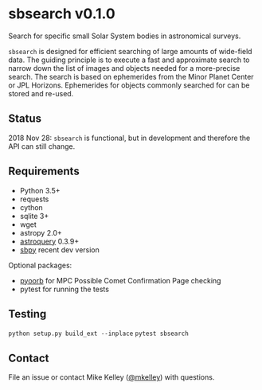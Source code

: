 # sbsearch v0.1.0
Search for specific small Solar System bodies in astronomical surveys.

`sbsearch` is designed for efficient searching of large amounts of wide-field data.  The guiding principle is to execute a fast and approximate search to narrow down the list of images and objects needed for a more-precise search.   The search is based on ephemerides from the Minor Planet Center or JPL Horizons.  Ephemerides for objects commonly searched for can be stored and re-used.

## Status

2018 Nov 28: `sbsearch` is functional, but in development and therefore the API can still change.

## Requirements

* Python 3.5+
* requests
* cython
* sqlite 3+
* wget
* astropy 2.0+
* [astroquery](https://astroquery.readthedocs.io/en/latest/) 0.3.9+
* [sbpy](https://github.com/NASA-Planetary-Science/sbpy) recent dev version

Optional packages:
* [pyoorb](https://github.com/oorb/oorb) for MPC Possible Comet Confirmation Page checking
* pytest for running the tests

## Testing
`python setup.py build_ext --inplace`
`pytest sbsearch`

## Contact

File an issue or contact Mike Kelley ([@mkelley](https://github.com/mkelley)) with questions.
